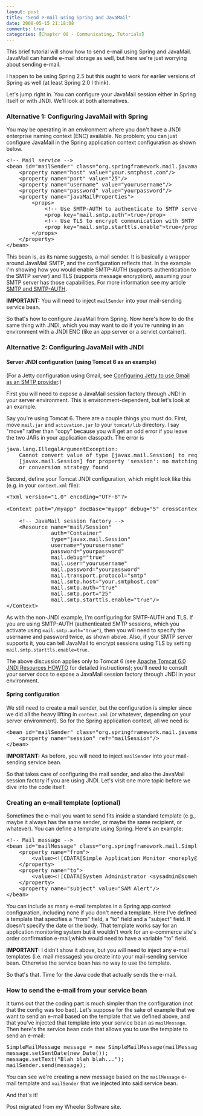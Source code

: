 ```yaml
---
layout: post
title: "Send e-mail using Spring and JavaMail"
date: 2008-05-15 21:18:08
comments: true
categories: [Chapter 08 - Communicating, Tutorials]
---
```

This brief tutorial will show how to send e-mail using Spring and JavaMail. JavaMail can handle e-mail storage as well, but here we're just worrying about sending e-mail.

I happen to be using Spring 2.5 but this ought to work for earlier versions of Spring as well (at least Spring 2.0 I think).

Let's jump right in. You can configure your JavaMail session either in Spring itself or with JNDI. We'll look at both alternatives.

<h3>Alternative 1: Configuring JavaMail with Spring</h3>

You may be operating in an environment where you don't have a JNDI enterprise naming context (ENC) available. No problem; you can just configure JavaMail in the Spring application context configuration as shown below.

<pre>&lt;!-- Mail service --&gt;
&lt;bean id="mailSender" class="org.springframework.mail.javamail.JavaMailSenderImpl"&gt;
    &lt;property name="host" value="your.smtphost.com"/&gt;
    &lt;property name="port" value="25"/&gt;
    &lt;property name="username" value="yourusername"/&gt;
    &lt;property name="password" value="yourpassword"/&gt;
    &lt;property name="javaMailProperties"&gt;
        &lt;props&gt;
            &lt;!-- Use SMTP-AUTH to authenticate to SMTP server --&gt;
            &lt;prop key="mail.smtp.auth"&gt;true&lt;/prop&gt;
            &lt;!-- Use TLS to encrypt communication with SMTP server --&gt;
            &lt;prop key="mail.smtp.starttls.enable"&gt;true&lt;/prop&gt;
        &lt;/props&gt;
    &lt;/property&gt;
&lt;/bean&gt;</pre>

This bean is, as its name suggests, a mail sender. It is basically a wrapper around JavaMail SMTP, and the configuration reflects that. In the example I'm showing how you would enable SMTP-AUTH (supports authentication to the SMTP server) and TLS (supports message encryption), assuming your SMTP server has those capabilities. For more information see my article <a href="http://springinpractice.com/2008/05/05/smtp-and-smtp-auth/">SMTP and SMTP-AUTH</a>.

<strong>IMPORTANT:</strong> You will need to inject <code>mailSender</code> into your mail-sending service bean.

So that's how to configure JavaMail from Spring. Now here's how to do the same thing with JNDI, which you may want to do if you're running in an environment with a JNDI ENC (like an app server or a servlet container).

<h3>Alternative 2: Configuring JavaMail with JNDI</h3>

<h4>Server JNDI configuration (using Tomcat 6 as an example)</h4>

(For a Jetty configuration using Gmail, see <a href="http://springinpractice.com/2012/04/29/configuring-jetty-to-use-gmail-as-an-smtp-provider/">Configuring Jetty to use Gmail as an SMTP provider</a>.)

First you will need to expose a JavaMail session factory through JNDI in your server environment. This is environment-dependent, but let's look at an example.

Say you're using Tomcat 6. There are a couple things you must do. First, move <code>mail.jar</code> and <code>activation.jar</code> to your <code>tomcat/lib</code> directory. I say "move" rather than "copy" because you will get an odd error if you leave the two JARs in your application classpath. The error is

<pre>java.lang.IllegalArgumentException: 
    Cannot convert value of type [javax.mail.Session] to required type
    [javax.mail.Session] for property 'session': no matching editors
    or conversion strategy found</pre>

Second, define your Tomcat JNDI configuration, which might look like this (e.g. in your <code>context.xml</code> file):

<pre>&lt;?xml version="1.0" encoding="UTF-8"?&gt;

&lt;Context path="/myapp" docBase="myapp" debug="5" crossContext="false"&gt;

    &lt;!-- JavaMail session factory --&gt;
    &lt;Resource name="mail/Session"
              auth="Container"
              type="javax.mail.Session"
              username="yourusername"
              password="yourpassword"
              mail.debug="true"
              mail.user="yourusername"
              mail.password="yourpassword"
              mail.transport.protocol="smtp"
              mail.smtp.host="your.smtphost.com"
              mail.smtp.auth="true"
              mail.smtp.port="25"
              mail.smtp.starttls.enable="true"/&gt;
&lt;/Context&gt;</pre>

As with the non-JNDI example, I'm configuring for SMTP-AUTH and TLS. If you are using SMTP-AUTH (authenticated SMTP sessions, which you activate using <code>mail.smtp.auth="true"</code>), then you will need to specify the username and password twice, as shown above. Also, if your SMTP server supports it, you can tell JavaMail to encrypt sessions using TLS by setting <code>mail.smtp.starttls.enable=true</code>.

The above discussion applies only to Tomcat 6 (see <a href="http://tomcat.apache.org/tomcat-6.0-doc/jndi-resources-howto.html">Apache Tomcat 6.0 JNDI Resources HOWTO</a> for detailed instructions); you'll need to consult your server docs to expose a JavaMail session factory through JNDI in your environment.

<h4>Spring configuration</h4>

We still need to create a mail sender, but the configuration is simpler since we did all the heavy lifting in <code>context.xml</code> (or whatever, depending on your server environment). So for the Spring application context, all we need is:

<pre>&lt;bean id="mailSender" class="org.springframework.mail.javamail.JavaMailSenderImpl"&gt;
    &lt;property name="session" ref="mailSession"/&gt;
&lt;/bean&gt;</pre>

<strong>IMPORTANT:</strong> As before, you will need to inject <code>mailSender</code> into your mail-sending service bean.

So that takes care of configuring the mail sender, and also the JavaMail session factory if you are using JNDI. Let's visit one more topic before we dive into the code itself.

<h3>Creating an e-mail template (optional)</h3>

Sometimes the e-mail you want to send fits inside a standard template (e.g., maybe it always has the same sender, or maybe the same recipient, or whatever). You can define a template using Spring. Here's an example:

<pre>&lt;!-- Mail message --&gt;
&lt;bean id="mailMessage" class="org.springframework.mail.SimpleMailMessage"&gt;
    &lt;property name="from"&gt;
        &lt;value&gt;&lt;![CDATA[Simple Application Monitor &lt;noreply@somehost.com&gt;]]&gt;&lt;/value&gt;
    &lt;/property&gt;
    &lt;property name="to"&gt;
        &lt;value&gt;&lt;![CDATA[System Administrator &lt;sysadmin@somehost.com&gt;]]&gt;&lt;/value&gt;
    &lt;/property&gt;
    &lt;property name="subject" value="SAM Alert"/&gt;
&lt;/bean&gt;</pre>

You can include as many e-mail templates in a Spring app context configuration, including none if you don't need a template. Here I've defined a template that specifies a "from" field, a "to" field and a "subject" field. It doesn't specify the date or the body. That template works say for an application monitoring system but it wouldn't work for an e-commerce site's order confirmation e-mail,which would need to have a variable "to" field.

<strong>IMPORTANT:</strong> I didn't show it above, but you will need to inject any e-mail templates (i.e. mail messages) you create into your mail-sending service bean. Otherwise the service bean has no way to use the template.

So that's that. Time for the Java code that actually sends the e-mail.

<h3>How to send the e-mail from your service bean</h3>

It turns out that the coding part is much simpler than the configuration (not that the config was too bad). Let's suppose for the sake of example that we want to send an e-mail based on the template that we defined above, and that you've injected that template into your service bean as <code>mailMessage</code>. Then here's the service bean code that allows you to use the template to send an e-mail:

<pre>SimpleMailMessage message = new SimpleMailMessage(mailMessage);
message.setSentDate(new Date());
message.setText("Blah blah blah...");
mailSender.send(message);</pre>

You can see we're creating a new message based on the <code>mailMessage</code> e-mail template and <code>mailSender</code> that we injected into said service bean.

And that's it!

<span class="icon stickyNote">Post migrated from my Wheeler Software site.</span>
